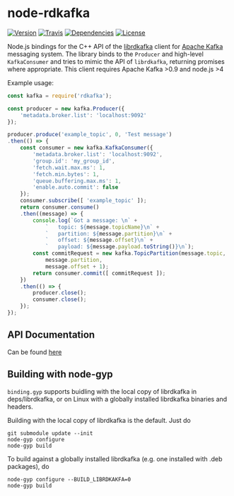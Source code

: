 # node-rdkafka
[![Version](https://img.shields.io/npm/v/rdkafka.svg?maxAge=2592000&style=flat-square)](https://www.npmjs.com/package/rdkafka)
[![Travis](https://img.shields.io/travis/wikimedia/node-rdkafka.svg?maxAge=2592000&style=flat-square)](https://travis-ci.org/wikimedia/node-rdkafka)
[![Dependencies](https://img.shields.io/david/wikimedia/node-rdkafka.svg?maxAge=2592000&style=flat-square)](https://david-dm.org/wikimedia/node-rdkafka)
[![License](https://img.shields.io/github/license/wikimedia/node-rdkafka.svg?maxAge=2592000&style=flat-square)](https://github.com/wikimedia/node-rdkafka/blob/master/LICENSE)

Node.js bindings for the C++ API of the [librdkafka](https://github.com/edenhill/librdkafka) client for [Apache Kafka](http://kafka.apache.org) messaging system. The library binds to the `Producer` and high-level `KafkaConsumer` and tries to mimic the API of `librdkafka`, returning promises where appropriate. This client requires Apache Kafka >0.9 and node.js >4

Example usage:
```javascript
const kafka = require('rdkafka');

const producer = new kafka.Producer({
    'metadata.broker.list': 'localhost:9092'
});

producer.produce('example_topic', 0, 'Test message')
.then(() => {    
    const consumer = new kafka.KafkaConsumer({
        'metadata.broker.list': 'localhost:9092',
        'group.id': 'my_group_id',
        'fetch.wait.max.ms': 1,
        'fetch.min.bytes': 1,
        'queue.buffering.max.ms': 1,
        'enable.auto.commit': false
    });
    consumer.subscribe([ 'example_topic' ]);
    return consumer.consume()
    .then((message) => {
        console.log(`Got a message: \n` +
            `   topic: ${message.topicName}\n` +
            `   partition: ${message.partition}\n` +
            `   offset: ${message.offset}\n` +
            `   payload: ${message.payload.toString()}\n`);
        const commitRequest = new kafka.TopicPartition(message.topic, 
            message.partition, 
            message.offset + 1);
        return consumer.commit([ commitRequest ]);
    })
    .then(() => {
        producer.close();
        consumer.close();
    });
});
```

## API Documentation
  Can be found [here](https://github.com/wikimedia/node-rdkafka/blob/master/docs/api.md)

## Building with node-gyp

`binding.gyp` supports buidling with the local copy of librdkafka in
deps/librdkafka, or on Linux with a globally installed librdkafka binaries and
headers.

Building with the local copy of librdkafka is the default.  Just do

```
git submodule update --init
node-gyp configure
node-gyp build
````

To build against a globally installed librdkafka (e.g. one installed
with .deb packages), do

```
node-gyp configure --BUILD_LIBRDKAKFA=0
node-gyp build
```

##
